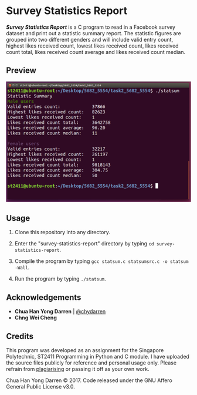 # Survey Statistics Report

***Survey Statistics Report*** is a C program to read in a Facebook survey dataset and print out a statistic summary report. The statistic figures are grouped into two
different genders and will include valid entry count, highest likes received count, lowest likes received count, likes received count total,
likes received count average and likes received count median.

## Preview

<img src="preview.jpg" width="700">

## Usage

1. Clone this repository into any directory. 

2. Enter the "survey-statistics-report" directory by typing `cd survey-statistics-report`.

3. Compile the program by typing `gcc statsum.c statsumsrc.c -o statsum -Wall`. 

4. Run the program by typing `./statsum`.

## Acknowledgements

- **Chua Han Yong Darren** | [@chydarren](https://github.com/chydarren)
- **Chng Wei Cheng**

## Credits

This program was developed as an assignment for the Singapore Polytechnic, ST2411 Programming in Python and C module. I have uploaded the source files publicly for reference and personal usage only. Please refrain from [plagiarising](https://www.sp.edu.sg/sp/student-services/ssc-overview/student-handbook/intellectual-property-copyright-and-plagiarism) or passing it off as your own work. 

Chua Han Yong Darren © 2017. Code released under the GNU Affero General Public License v3.0.
